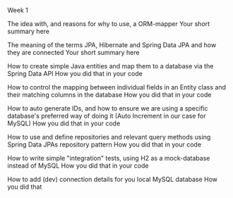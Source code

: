 Week 1

The idea with, and reasons for why to use, a ORM-mapper
   Your short summary here
   
The meaning of the terms JPA, Hibernate and Spring Data JPA and how they are connected
   Your short summary here
   
How to create simple Java entities and map them to a database via the Spring Data API
   How you did that in your code
   
How to control the mapping between individual fields in an Entity class and their matching columns in the database
   How you did that in your code
   
How to auto generate IDs, and how to ensure we are using  a specific database's preferred way of doing it (Auto Increment in our case for  MySQL)
   How you did that in your code
   
How to use and define repositories and relevant query methods using Spring Data JPAs repository pattern
   How you did that in your code
   
How to write simple "integration" tests, using H2 as a mock-database instead of MySQL
   How you did that in your code
   
How to add (dev) connection details for you local MySQL database
   How you did that
